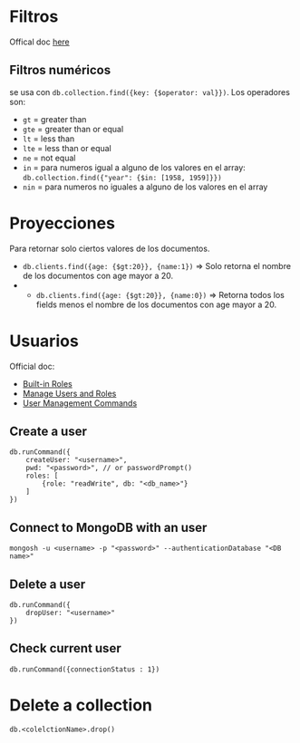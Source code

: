 # Filtros
Offical doc [here](https://www.mongodb.com/docs/manual/reference/operator/query/)

## Filtros numéricos
se usa con `db.collection.find({key: {$operator: val}})`. Los operadores son:
- `gt` = greater than
- `gte` = greater than or equal
- `lt` = less than
- `lte` = less than or equal
- `ne` = not equal
- `in` = para numeros igual a alguno de los valores en el array: `db.collection.find({"year": {$in: [1958, 1959]}})`
- `nin` = para numeros no iguales a alguno de los valores en el array


# Proyecciones
Para retornar solo ciertos valores de los documentos.

- `db.clients.find({age: {$gt:20}}, {name:1})` => Solo retorna el nombre de los documentos con age mayor a 20.
- - `db.clients.find({age: {$gt:20}}, {name:0})` => Retorna todos los fields menos el nombre de los documentos con age mayor a 20.


# Usuarios

Official doc:
- [Built-in Roles](https://www.mongodb.com/docs/manual/reference/built-in-roles/)
- [Manage Users and Roles](https://www.mongodb.com/docs/manual/tutorial/manage-users-and-roles/)
- [User Management Commands](https://www.mongodb.com/docs/v6.0/reference/command/nav-user-management/)

## Create a user
```
db.runCommand({
    createUser: "<username>",
    pwd: "<password>", // or passwordPrompt()
    roles: [
        {role: "readWrite", db: "<db_name>"}
    ]
})
```

## Connect to MongoDB with an user

`mongosh -u <username> -p "<password>" --authenticationDatabase "<DB name>"`

## Delete a user
```
db.runCommand({
    dropUser: "<username>"
})
```

## Check current user
`db.runCommand({connectionStatus : 1})`


# Delete a collection
`db.<colelctionName>.drop()`